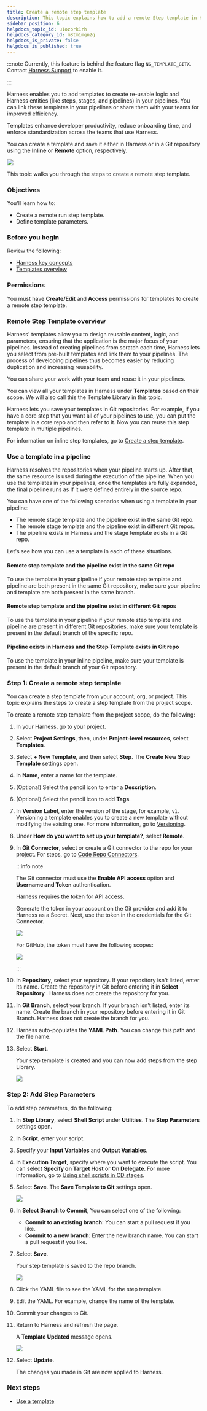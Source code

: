 ```yaml
---
title: Create a remote step template
description: This topic explains how to add a remote Step template in Harness.
sidebar_position: 6
helpdocs_topic_id: u1ozbrk1rh
helpdocs_category_id: m8tm1mgn2g
helpdocs_is_private: false
helpdocs_is_published: true
---
```


:::note
Currently, this feature is behind the feature flag `NG_TEMPLATE_GITX`. Contact [Harness Support](mailto:support@harness.io) to enable it.

:::

Harness enables you to add templates to create re-usable logic and Harness entities (like steps, stages, and pipelines) in your pipelines. You can link these templates in your pipelines or share them with your teams for improved efficiency.

Templates enhance developer productivity, reduce onboarding time, and enforce standardization across the teams that use Harness.

You can create a template and save it either in Harness or in a Git repository using the **Inline** or **Remote** option, respectively.

![](./static/create-a-remote-step-template-16.png)

This topic walks you through the steps to create a remote step template.

### Objectives

You'll learn how to:

* Create a remote run step template.
* Define template parameters.

### Before you begin

Review the following:

* [Harness key concepts](/docs/platform/get-started/key-concepts)
* [Templates overview](template.md)

### Permissions

You must have **Create/Edit** and **Access** permissions for templates to create a remote step template.

### Remote Step Template overview

Harness' templates allow you to design reusable content, logic, and parameters, ensuring that the application is the major focus of your pipelines. Instead of creating pipelines from scratch each time, Harness lets you select from pre-built templates and link them to your pipelines. The process of developing pipelines thus becomes easier by reducing duplication and increasing reusability.

You can share your work with your team and reuse it in your pipelines.

You can view all your templates in Harness under **Templates** based on their scope. We will also call this the Template Library in this topic.

Harness lets you save your templates in Git repositories. For example, if you have a core step that you want all of your pipelines to use, you can put the template in a core repo and then refer to it. Now you can reuse this step template in multiple pipelines.

For information on inline step templates, go to [Create a step template](run-step-template-quickstart.md).

### Use a template in a pipeline

Harness resolves the repositories when your pipeline starts up. After that, the same resource is used during the execution of the pipeline. When you use the templates in your pipelines, once the templates are fully expanded, the final pipeline runs as if it were defined entirely in the source repo.

You can have one of the following scenarios when using a template in your pipeline:

* The remote stage template and the pipeline exist in the same Git repo.
* The remote stage template and the pipeline exist in different Git repos.
* The pipeline exists in Harness and the stage template exists in a Git repo.

Let's see how you can use a template in each of these situations.

#### Remote step template and the pipeline exist in the same Git repo

To use the template in your pipeline if your remote step template and pipeline are both present in the same Git repository, make sure your pipeline and template are both present in the same branch.

#### Remote step template and the pipeline exist in different Git repos

To use the template in your pipeline if your remote step template and pipeline are present in different Git repositories, make sure your template is present in the default branch of the specific repo.

#### Pipeline exists in Harness and the Step Template exists in Git repo

To use the template in your inline pipeline, make sure your template is present in the default branch of your Git repository.

### Step 1: Create a remote step template

You can create a step template from your account, org, or project. This topic explains the steps to create a step template from the project scope.

To create a remote step template from the project scope, do the following:

1. In your Harness, go to your project.
2. Select **Project Settings**, then, under **Project-level resources**, select **Templates**.
3. Select **+ New Template**, and then select **Step**. The **Create New Step Template** settings open.
4. In **Name**, enter a name for the template.
5. (Optional) Select the pencil icon to enter a **Description**.
6. (Optional) Select the pencil icon to add **Tags**.
7. In **Version Label**, enter the version of the stage, for example, `v1`. Versioning a template enables you to create a new template without modifying the existing one. For more information, go to [Versioning](template.md).
8. Under **How do you want to set up your template?**, select **Remote**.
9. In **Git Connector**, select or create a Git connector to the repo for your project. For steps, go to [Code Repo Connectors](/docs/category/code-repo-connectors).

     :::info note

     The Git connector must use the **Enable API access** option and **Username and Token** authentication.

     Harness requires the token for API access.

     Generate the token in your account on the Git provider and add it to Harness as a Secret. Next, use the token in the credentials for the Git Connector.

     ![](./static/create-a-remote-pipeline-template-24.png)

     For GitHub, the token must have the following scopes:

     ![](./static/create-a-remote-pipeline-template-25.png)

     :::

10. In **Repository**, select your repository. If your repository isn't listed, enter its name. Create the repository in Git before entering it in **Select Repository** . Harness does not create the repository for you.
11. In **Git Branch**, select your branch. If your branch isn't listed, enter its name. Create the branch in your repository before entering it in Git Branch. Harness does not create the branch for you.
12. Harness auto-populates the **YAML Path**. You can change this path and the file name.
13. Select **Start**.

    Your step template is created and you can now add steps from the step Library.

    ![](./static/create-a-remote-step-template-20.png)

### Step 2: Add Step Parameters

To add step parameters, do the following:

1. In **Step Library**, select **Shell Script** under **Utilities**. The **Step Parameters** settings open.
2. In **Script**, enter your script.
3. Specify your **Input Variables** and **Output Variables**.
4. In **Execution Target**, specify where you want to execute the script. You can select **Specify on Target Host** or **On Delegate**. For more information, go to [Using shell scripts in CD stages](/docs/continuous-delivery/x-platform-cd-features/cd-steps/utilities/shell-script-step).
5. Select **Save**. The **Save Template to Git** settings open.

    ![](./static/create-a-remote-step-template-21.png)

6. In **Select Branch to Commit**, You can select one of the following:
	- **Commit to an existing branch:** You can start a pull request if you like.
	- **Commit to a new branch**: Enter the new branch name. You can start a pull request if you like.

7. Select **Save**.

    Your step template is saved to the repo branch.

    ![](./static/create-a-remote-step-template-22.png)

8. Click the YAML file to see the YAML for the step template.
9. Edit the YAML. For example, change the name of the template.
10. Commit your changes to Git.
11. Return to Harness and refresh the page.

    A **Template Updated** message opens.

	![](./static/create-a-remote-step-template-23.png)

12. Select **Update**.

    The changes you made in Git are now applied to Harness.

### Next steps

* [Use a template](use-a-template.md)
